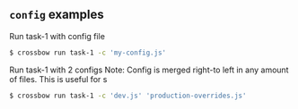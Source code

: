 ## `config` examples

Run task-1 with config file

```sh
$ crossbow run task-1 -c 'my-config.js'
```

Run task-1 with 2 configs
Note: Config is merged right-to left in any amount of files. This is useful for s

```sh
$ crossbow run task-1 -c 'dev.js' 'production-overrides.js'
```
